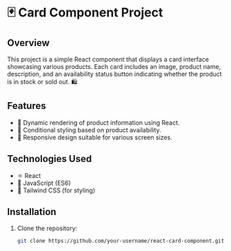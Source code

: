 # 🃏 Card Component Project

## Overview
This project is a simple React component that displays a card interface showcasing various products. Each card includes an image, product name, description, and an availability status button indicating whether the product is in stock or sold out. 🛍️

## Features
- 🔄 Dynamic rendering of product information using React.
- 🎨 Conditional styling based on product availability.
- 📱 Responsive design suitable for various screen sizes.

## Technologies Used
- ⚛️ React
- 📜 JavaScript (ES6)
- 🎨 Tailwind CSS (for styling)

## Installation
1. Clone the repository:
   ```bash
   git clone https://github.com/your-username/react-card-component.git

